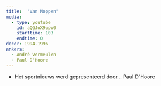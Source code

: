 ```yaml
---
title:  "Van Noppen"
media:
  - type: youtube
    id: aQGJoX9upw0
    starttime: 103
    endtime: 0
decor: 1994-1996
ankers:
  - André Vermeulen
  - Paul D'Hoore
---
```


* Het sportnieuws werd gepresenteerd door... Paul D'Hoore
